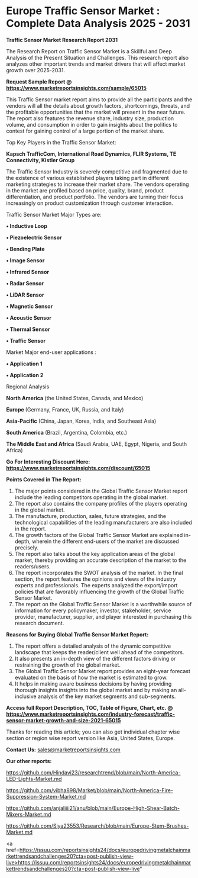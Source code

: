# Europe Traffic Sensor Market : Complete Data Analysis 2025 - 2031

<strong>Traffic Sensor Market Research Report 2031</strong>

The Research Report on Traffic Sensor Market is a Skillful and Deep Analysis of the Present Situation and Challenges. This research report also analyzes other important trends and market drivers that will affect market growth over 2025-2031.

<strong>Request Sample Report @ <a href=https://www.marketreportsinsights.com/sample/65015>https://www.marketreportsinsights.com/sample/65015</a></strong>

This Traffic Sensor market report aims to provide all the participants and the vendors will all the details about growth factors, shortcomings, threats, and the profitable opportunities that the market will present in the near future. The report also features the revenue share, industry size, production volume, and consumption in order to gain insights about the politics to contest for gaining control of a large portion of the market share.

Top Key Players in the Traffic Sensor Market:

<strong>Kapsch TrafficCom, International Road Dynamics, FLIR Systems, TE Connectivity, Kistler Group</strong>

The Traffic Sensor Industry is severely competitive and fragmented due to the existence of various established players taking part in different marketing strategies to increase their market share. The vendors operating in the market are profiled based on price, quality, brand, product differentiation, and product portfolio. The vendors are turning their focus increasingly on product customization through customer interaction.

Traffic Sensor Market Major Types are:

<strong>• Inductive Loop

• Piezoelectric Sensor

• Bending Plate

• Image Sensor

• Infrared Sensor

• Radar Sensor

• LiDAR Sensor

• Magnetic Sensor

• Acoustic Sensor

• Thermal Sensor

• Traffic Sensor</strong>

Market Major end-user applications :

<strong>• Application 1

• Application 2</strong>

Regional Analysis

</u><strong><b>North America</b></strong> (the United States, Canada, and Mexico)

<strong><b>Europe </b></strong>(Germany, France, UK, Russia, and Italy)

<strong><b>Asia-Pacific</b></strong> (China, Japan, Korea, India, and Southeast Asia)

<strong><b>South America</b></strong> (Brazil, Argentina, Colombia, etc.)

<strong><b>The Middle East and Africa</b></strong> (Saudi Arabia, UAE, Egypt, Nigeria, and South Africa)

<strong>Go For Interesting Discount Here: <a href=https://www.marketreportsinsights.com/discount/65015>https://www.marketreportsinsights.com/discount/65015</a></strong>

<strong>Points Covered in The Report:</strong>
<ol>
  <li>The major points considered in the Global Traffic Sensor Market report include the leading competitors operating in the global market.</li>
  <li>The report also contains the company profiles of the players operating in the global market.</li>
  <li>The manufacture, production, sales, future strategies, and the technological capabilities of the leading manufacturers are also included in the report.</li>
  <li>The growth factors of the Global Traffic Sensor Market are explained in-depth, wherein the different end-users of the market are discussed precisely.</li>
  <li>The report also talks about the key application areas of the global market, thereby providing an accurate description of the market to the readers/users.</li>
  <li>The report incorporates the SWOT analysis of the market. In the final section, the report features the opinions and views of the industry experts and professionals. The experts analyzed the export/import policies that are favorably influencing the growth of the Global Traffic Sensor Market.</li>
  <li>The report on the Global Traffic Sensor Market is a worthwhile source of information for every policymaker, investor, stakeholder, service provider, manufacturer, supplier, and player interested in purchasing this research document.</li>
</ol>
<strong>Reasons for Buying Global Traffic Sensor Market Report:</strong>

<ol>
  <li>The report offers a detailed analysis of the dynamic competitive landscape that keeps the reader/client well ahead of the competitors.</li>
  <li>It also presents an in-depth view of the different factors driving or restraining the growth of the global market.</li>
  <li>The Global Traffic Sensor Market report provides an eight-year forecast evaluated on the basis of how the market is estimated to grow.</li>
  <li>It helps in making aware business decisions by having providing thorough insights insights into the global market and by making an all-inclusive analysis of the key market segments and sub-segments.</li>
</ol>
<strong>Access full Report Description, TOC, Table of Figure, Chart, etc. @ <a href=https://www.marketreportsinsights.com/industry-forecast/traffic-sensor-market-growth-and-size-2021-65015>https://www.marketreportsinsights.com/industry-forecast/traffic-sensor-market-growth-and-size-2021-65015</a></strong>


Thanks for reading this article; you can also get individual chapter wise section or region wise report version like Asia, United States, Europe.

<strong>Contact Us:</strong>
sales@marketreportsinsights.com

<strong>Our other reports:</strong>

<a href=https://github.com/Hindavi23/researchtrend/blob/main/North-America-LED-Lights-Market.md>https://github.com/Hindavi23/researchtrend/blob/main/North-America-LED-Lights-Market.md</a>

<a href=https://github.com/vibha898/Market/blob/main/North-America-Fire-Suppression-System-Market.md>https://github.com/vibha898/Market/blob/main/North-America-Fire-Suppression-System-Market.md</a>

<a href=https://github.com/anjaliiii21/anu/blob/main/Europe-High-Shear-Batch-Mixers-Market.md>https://github.com/anjaliiii21/anu/blob/main/Europe-High-Shear-Batch-Mixers-Market.md</a>

<a href=https://github.com/Siya23553/Research/blob/main/Europe-Stem-Brushes-Market.md>https://github.com/Siya23553/Research/blob/main/Europe-Stem-Brushes-Market.md</a>

<a href=https://issuu.com/reportsinsights24/docs/europedrivingmetalchainmarkettrendsandchallenges20?cta=post-publish-view-live>https://issuu.com/reportsinsights24/docs/europedrivingmetalchainmarkettrendsandchallenges20?cta=post-publish-view-live</a>"
